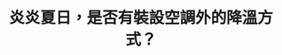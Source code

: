 ---
id: "23"
lang: zh-tw
description: 「為全國中小學加裝冷氣空調，提高在5、6、9、10月30多度的酷熱下的學生學習力」連署案
propose_date: 2017-10-02
meeting_date: 2017-11-17
publish: "FALSE"
selected: "FALSE"
blog_selected: "FALSE"
thumbnail: https://cm.pdis.nat.gov.tw/images/post/1ihCJaDoRi91kt1RUoVXURzLxKgkEuCJ-.jpg
title: 炎炎夏日，是否有裝設空調外的降溫方式？
introduction:
  content: 近幾年的夏日，30多度高溫已經成為常態，許多學校的教室內未裝設冷氣，可能會因高溫而影響學生的學習，因此本次會議便要來討論是否能在全國中小學內裝設空調。經過會議討論後，眾人同意空調設備除裝設經費龐大外，亦為高耗能設備，與低碳、節能政策不一致，因此在綜合考量環保及健康等面向後，現行將鼓勵採替代方式辦理此案，例如利用防水隔熱、遮陽板等方式減少曝曬面積，達到降溫效果，教育部也承諾將持續推動「公立國民中小學校舍防水隔熱計畫」，營造更舒適的學習環境。
color: yellow
join:
  type: 提
  title: 為全國中小學加裝冷氣空調，提高在5、6、9、10月30多度的酷熱下的學生學習力
  link: https://join.gov.tw/idea/detail/00f3df83-de8b-4181-8ee6-5f000881624f
  image: https://cm.pdis.nat.gov.tw/images/post/15sX96a8maF7MJlXfwtvlXRtIAtqphYqh.jpg
layout: post
departments:
  - 教育部
embed:
  mind_map:
    links:
      - https://miro.com/app/live-embed/o9J_k0VWkJs=/?moveToViewport=-12515,-2129,3387,4033
  ministry_slide:
    links:
      - https://issuu.com/pdis.tw/docs/1117_e5_8d_94_e4_bd_9c_e6_9c_83_e8_
  transcript:
    links:
      - https://sayit.pdis.nat.gov.tw/2017-11-17-%E7%AC%AC%E4%BA%8C%E5%8D%81%E4%B8%89%E6%AC%A1%E9%96%8B%E6%94%BE%E6%94%BF%E5%BA%9C%E8%81%AF%E7%B5%A1%E4%BA%BA%E5%8D%94%E4%BD%9C%E6%9C%83%E8%AD%B0
---